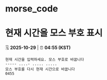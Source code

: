 # morse_code
# 현재 시간을 모스 부호 표시
<!-- MORSE_TIME_START -->
🗓️ **2025-10-29** | ⏰ **04:55 (KST)**

```
현재 시간을 입력하세요. 모스 부호로 바꿉니다
----- ....- ..... .....
모스 부호를 다시 현재 시간으로 바꿉니다
0455
```
<!-- MORSE_TIME_END -->
